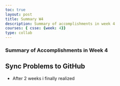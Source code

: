```yaml
---
toc: true
layout: post
title: Summary W4
description: Summary of accomplishments in week 4
courses: { csse: {week: 4}}
type: collab
---
```


### Summary of Accomplishments in Week 4

## Sync Problems to GitHub
- After 2 weeks i finally realized 